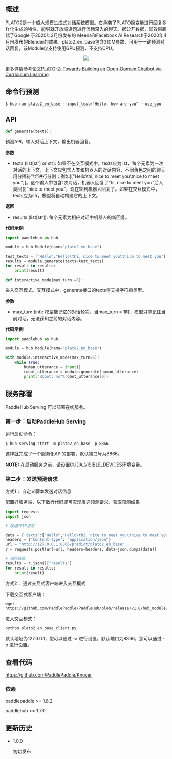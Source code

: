 ## 概述

PLATO2是一个超大规模生成式对话系统模型。它承袭了PLATO隐变量进行回复多样化生成的特性，能够就开放域话题进行流畅深入的聊天。据公开数据，其效果超越了Google 于2020年2月份发布的 Meena和Facebook AI Research于2020年4月份发布的Blender的效果。plato2_en_base包含310M参数，可用于一键预测对话回复，该Module仅支持使用GPU预测，不支持CPU。
<p align="center">
<img src="https://image.jiqizhixin.com/uploads/editor/65107b78-0259-4121-b8c5-a090f9d3175b/640.png" hspace='10'/> <br />
</p>

更多详情参考论文[PLATO-2: Towards Building an Open-Domain Chatbot via Curriculum Learning](https://arxiv.org/abs/2006.16779)

## 命令行预测

```shell
$ hub run plato2_en_base --input_text="Hello, how are you" --use_gpu
```

## API

```python
def generate(texts):
```

预测API，输入对话上下文，输出机器回复。

**参数**

* texts (list\[str\] or str): 如果不在交互模式中，texts应为list，每个元素为一次对话的上下文，上下文应包含人类和机器人的对话内容，不同角色之间的聊天用分隔符"\t"进行分割；例如[["Hello\thi, nice to meet you\tnice to meet you"]]。这个输入中包含1次对话，机器人回复了"hi, nice to meet you"后人类回复“nice to meet you”，现在轮到机器人回复了。如果在交互模式中，texts应为str，模型将自动构建它的上下文。

**返回**

* results (list\[str\]): 每个元素为相应对话中机器人的新回复。

**代码示例**

```python
import paddlehub as hub

module = hub.Module(name="plato2_en_base")

test_texts = ["Hello","Hello\thi, nice to meet you\tnice to meet you"]
results = module.generate(texts=test_texts)
for result in results:
    print(result)
```

```python
def interactive_mode(max_turn =6):
```

进入交互模式。交互模式中，generate接口的texts将支持字符串类型。

**参数**

* max_turn (int): 模型能记忆的对话轮次，当max_turn = 1时，模型只能记住当前对话，无法获知之前的对话内容。

**代码示例**

```python
import paddlehub as hub

module = hub.Module(name="plato2_en_base")

with module.interactive_mode(max_turn=6):
    while True:
        human_utterance = input()
        robot_utterance = module.generate(human_utterance)
        print("Robot: %s"%robot_utterance[0])
```

## 服务部署

PaddleHub Serving 可以部署在线服务。

### 第一步：启动PaddleHub Serving

运行启动命令：
```shell
$ hub serving start -m plato2_en_base -p 8866
```

这样就完成了一个服务化API的部署，默认端口号为8866。

**NOTE:** 在启动服务之前，请设置CUDA\_VISIBLE\_DEVICES环境变量。

### 第二步：发送预测请求

方式1： 自定义脚本发送对话信息

配置好服务端，以下数行代码即可实现发送预测请求，获取预测结果

```python
import requests
import json

# 发送HTTP请求

data = {'texts':["Hello","Hello\thi, nice to meet you\tnice to meet you"]}
headers = {"Content-type": "application/json"}
url = "http://127.0.0.1:8866/predict/plato2_en_base"
r = requests.post(url=url, headers=headers, data=json.dumps(data))

# 保存结果
results = r.json()["results"]
for result in results:
    print(result)
```

方式2： 通过交互式客户端进入交互模式

下载交互式客户端：

```
wget https://github.com/PaddlePaddle/PaddleHub/blob/release/v1.8/hub_module/modules/text/text_generation/plato2_en_base/plato2_en_base_client.py
```

进入交互模式：
```
python plato2_en_base_client.py
```
默认地址为127.0.0.1，您可以通过 -a 进行设置。默认端口为8866，您可以通过 -p 进行设置。

## 查看代码

https://github.com/PaddlePaddle/Knover

### 依赖

paddlepaddle >= 1.8.2

paddlehub >= 1.7.0


## 更新历史

* 1.0.0

  初始发布
